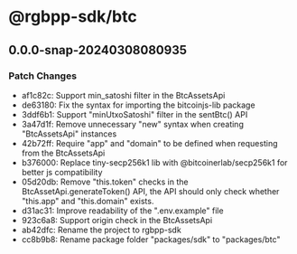 # @rgbpp-sdk/btc

## 0.0.0-snap-20240308080935

### Patch Changes

- af1c82c: Support min_satoshi filter in the BtcAssetsApi
- de63180: Fix the syntax for importing the bitcoinjs-lib package
- 3ddf6b1: Support "minUtxoSatoshi" filter in the sentBtc() API
- 3a47d1f: Remove unnecessary "new" syntax when creating "BtcAssetsApi" instances
- 42b72ff: Require "app" and "domain" to be defined when requesting from the BtcAssetsApi
- b376000: Replace tiny-secp256k1 lib with @bitcoinerlab/secp256k1 for better js compatibility
- 05d20db: Remove "this.token" checks in the BtcAssetApi.generateToken() API, the API should only check whether "this.app" and "this.domain" exists.
- d31ac31: Improve readability of the ".env.example" file
- 923c6a8: Support origin check in the BtcAssetsApi
- ab42dfc: Rename the project to rgbpp-sdk
- cc8b9b8: Rename package folder "packages/sdk" to "packages/btc"
